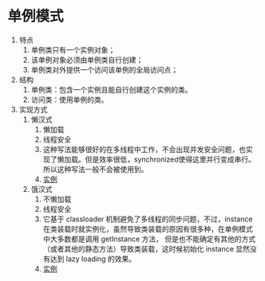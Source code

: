 # 单例模式

1. 特点
   1. 单例类只有一个实例对象；
   2. 该单例对象必须由单例类自行创建；
   3. 单例类对外提供一个访问该单例的全局访问点；
2. 结构
   1. 单例类：包含一个实例且能自行创建这个实例的类。
   2. 访问类：使用单例的类。
3. 实现方式
   1. 懒汉式
      1. 懒加载
      2. 线程安全
      3. 这种写法能够很好的在多线程中工作，不会出现并发安全问题，也实现了懒加载。但是效率很低，synchronized使得这里并行变成串行。所以这种写法一般不会被使用到。
      4. [实例](../../../../../../java/java-test/src/main/java/com/xzy/java/designpatterns/singleton/Lazy.java)
   2. 饿汉式
      1. 不懒加载
      2. 线程安全
      3. 它基于 classloader 机制避免了多线程的同步问题，不过，instance 在类装载时就实例化，虽然导致类装载的原因有很多种，在单例模式中大多数都是调用 getInstance 方法， 但是也不能确定有其他的方式（或者其他的静态方法）导致类装载，这时候初始化 instance 显然没有达到 lazy loading 的效果。
      4. [实例](../../../../../../java/java-test/src/main/java/com/xzy/java/designpatterns/singleton/Hungrier.java)